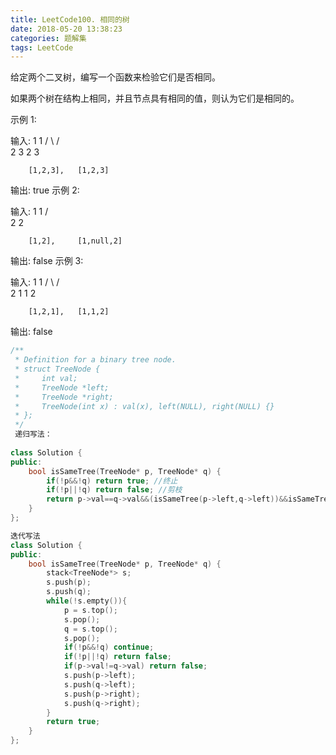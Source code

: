 ```yaml
---
title: LeetCode100. 相同的树
date: 2018-05-20 13:38:23
categories: 题解集
tags: LeetCode
---
```

给定两个二叉树，编写一个函数来检验它们是否相同。

如果两个树在结构上相同，并且节点具有相同的值，则认为它们是相同的。

示例 1:

输入:       1         1
          / \       / \
         2   3     2   3

        [1,2,3],   [1,2,3]

输出: true
示例 2:

输入:      1          1
          /           \
         2             2

        [1,2],     [1,null,2]

输出: false
示例 3:

输入:       1         1
          / \       / \
         2   1     1   2

        [1,2,1],   [1,1,2]

输出: false
```cpp
/**
 * Definition for a binary tree node.
 * struct TreeNode {
 *     int val;
 *     TreeNode *left;
 *     TreeNode *right;
 *     TreeNode(int x) : val(x), left(NULL), right(NULL) {}
 * };
 */
 递归写法：
 
class Solution {
public:
    bool isSameTree(TreeNode* p, TreeNode* q) {
        if(!p&&!q) return true; //终止
        if(!p||!q) return false; //剪枝
        return p->val==q->val&&(isSameTree(p->left,q->left))&&isSameTree(p->right,q->right);
    }
};

迭代写法
class Solution {
public:
    bool isSameTree(TreeNode* p, TreeNode* q) {
        stack<TreeNode*> s;
        s.push(p);
        s.push(q);
        while(!s.empty()){
            p = s.top();
            s.pop();
            q = s.top();
            s.pop();
            if(!p&&!q) continue;
            if(!p||!q) return false;
            if(p->val!=q->val) return false;
            s.push(p->left);
            s.push(q->left);
            s.push(p->right);
            s.push(q->right);
        }
        return true;
    }
};
```
